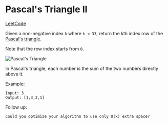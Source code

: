 # Pascal's Triangle II
[LeetCode](https://leetcode.com/problems/pascals-triangle-ii/description/)

Given a non-negative index `k` where `k ≤ 33`, return the kth index row of the [Pascal's triangle](https://en.wikipedia.org/wiki/Pascal%27s_triangle).

Note that the row index starts from `0`.

![Pascal's Triangle](https://upload.wikimedia.org/wikipedia/commons/0/0d/PascalTriangleAnimated2.gif)

In Pascal's triangle, each number is the sum of the two numbers directly above it.

Example:
```
Input: 3
Output: [1,3,3,1]
```

Follow up:
```
Could you optimize your algorithm to use only O(k) extra space?
```
